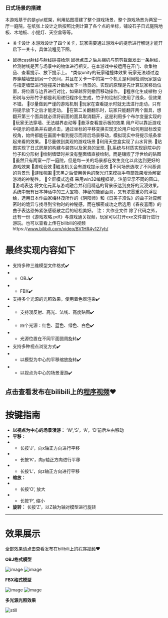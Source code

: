 ### 日式场景的搭建

本游戏基于的是glut框架，利用贴图搭建了整个游戏场景，整个游戏场景为两室一厅一庭院，在纸张上设计之后按照比例计算了各个点的坐标，铺设石子日式庭院地板、木地板、小提灯、天空盒等等。

* 关卡设计
本游戏设计了四个关卡，玩家需要通过游戏中的提示进行解谜才能开启下一关卡，具体流程见下图。

* 鼠标cast射线与射线碰撞检测
鼠标点击之后从相机与前剪裁面发出一条射线，检测射线是否与场景中的物体进行相交。在本游戏中被运用在开门、收集物品、查看提示、放下提示上。
*类似unity的玩家碰撞体效果
玩家无法越过边界穿越墙壁到另一个房间，并且在关卡一中的第一个机关是利用检测玩家是否与指定墙壁进行碰撞来计数触发下一场景的。实现的原理是先计算玩家移动位置，将位置与边界进行对比，如果越界则撤回移动操作。
程序化生成植物
分形树与分形竹子都是利用递归程序化生成，竹子的绘制只使用了线条，但效果不错。
尽量做到严谨的游戏机制
玩家在查看提示时就无法进行走动，只有将提示放下之后才能走动。
在第二关翻翻乐时，玩家只能翻开两个面具，想翻开第三个面具就必须将前面的面具取消翻开，这是利用多个布尔变量实现的
玩家无法穿墙、无法越界走动等
悬浮查看提示板的效果
用户可以靠近游戏中提示的纸条并右键点击，通过坐标的平移变换实现无论用户如何用鼠标改变视角，始终都能在画面中看到提示而背后场景移动，模拟现实中将提示纸条拿起来看的效果。
尽量做到美观的游戏场景
利用天空盒实现了山水背景.
贴图实现了日式房屋的构建与装饰以及家具的呈现.
L系统与材质实现庭院中的竹子和分形树
绘制墙壁时并没有整面墙直接绘制，而是镶嵌了浮世绘的贴图
虽然只有两室一厅一庭院，但是每一关的场景都在发生变化以此达到更好的游戏效果
游戏音效
触发机关会有游戏提示音效
不同场景选取了不同基调的背景乐
游戏氛围
天黑之后使用黄色的聚光灯来模拟手电筒效果增添解密游戏的神秘性。
全屏模式选择
采用win32编程框架，注册显示不同的窗口。
游戏表达
将文化元素与游戏融合并利用精选的背景乐达到良好的沉浸效果。系统中既有日本神话中的三大宝物、神秘的能剧面具，又有浓墨重彩的浮世绘，选用日本作曲家梅林茂所作的《阴阳师》和《日美子须佐》的曲子对应解密时的诡异与找寻到宝物时的神秘感，而在解密成功之后选用《春夜喜雨》的曲子表达恐怖紧张感驱散之后的轻松美好。
注：大作业文件
除了代码之外，还有一份《游戏攻略.pdf》与游戏通关视频，玩家可以打开exe文件自行进行游玩。也可以查看上传在bilibili的视频https://www.bilibili.com/video/BV1HR4y127yh/

# 最终实现内容如下
 * 支持多种三维模型文件格式✔️
 * *  OBJ✔️
 * *  FBX✔️
 * 支持多个光源的光照效果，使用着色器渲染✔️
 * * 支持漫反射、高光、法线、高度贴图✔️
 * * 四个光源：红色、蓝色、绿色、白色✔️
 * * 光源位置在不同平面圆周旋转✔️
 * 支持多种视点浏览方式✔️
 * * 以模型为中心的平移缩放旋转✔️
 * * 以视点为中心的场景漫游✔️
 
点击查看发布在bilibili上的[程序视频](https://www.bilibili.com/video/BV1cG4y117Ug/)❤️
---
# 按键指南 
* **以视点为中心的场景漫游：** ‘W’,‘S’，‘A’，‘D’前后左右移动
* **平移：** 
* * 长按‘J’，向x轴正方向进行平移
* * 长按‘K’，向y轴正方向进行平移
* * 长按‘L’，向z轴正方向进行平移
* **缩放：**
* * 长按‘O’, 放大
* * 长按‘P’, 缩小
* **旋转：** 长按‘Z’，以Z轴为轴对模型进行旋转
---
# 效果展示
全部效果请点击查看发布在bilibili上的[程序视频](https://www.bilibili.com/video/BV1cG4y117Ug/)❤️

**OBJ格式模型**

![image](https://user-images.githubusercontent.com/44937001/211959845-89cb2a6a-d068-4f76-bd4a-1ef77b928513.png)
![image](https://user-images.githubusercontent.com/44937001/211960241-1710e71f-4b87-463f-a8b6-51426875bef4.png)

**FBX格式模型**

![image](https://user-images.githubusercontent.com/44937001/211961017-abb0f5e4-d898-4c9d-82be-9b21e6aabb73.png)
![image](https://user-images.githubusercontent.com/44937001/211961230-0d488a08-a1a6-4261-8cfb-3069970c0f98.png)

**多光源光照效果**

![still](https://user-images.githubusercontent.com/44937001/211963105-df75c4ca-97f9-481f-9c86-9a2e34148e4a.gif)



